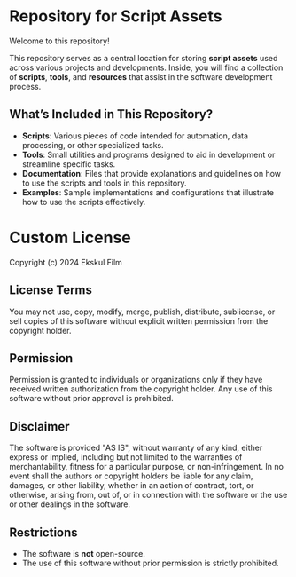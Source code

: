 # Repository for Script Assets

Welcome to this repository!

This repository serves as a central location for storing **script assets** used across various projects and developments. Inside, you will find a collection of **scripts**, **tools**, and **resources** that assist in the software development process.

## What’s Included in This Repository?

- **Scripts**: Various pieces of code intended for automation, data processing, or other specialized tasks.
- **Tools**: Small utilities and programs designed to aid in development or streamline specific tasks.
- **Documentation**: Files that provide explanations and guidelines on how to use the scripts and tools in this repository.
- **Examples**: Sample implementations and configurations that illustrate how to use the scripts effectively.


# Custom License

Copyright (c) 2024 Ekskul Film

## License Terms

You may not use, copy, modify, merge, publish, distribute, sublicense, or sell copies of this software without explicit written permission from the copyright holder.

## Permission

Permission is granted to individuals or organizations only if they have received written authorization from the copyright holder. Any use of this software without prior approval is prohibited.

## Disclaimer

The software is provided "AS IS", without warranty of any kind, either express or implied, including but not limited to the warranties of merchantability, fitness for a particular purpose, or non-infringement. In no event shall the authors or copyright holders be liable for any claim, damages, or other liability, whether in an action of contract, tort, or otherwise, arising from, out of, or in connection with the software or the use or other dealings in the software.

## Restrictions

- The software is **not** open-source.
- The use of this software without prior permission is strictly prohibited.

